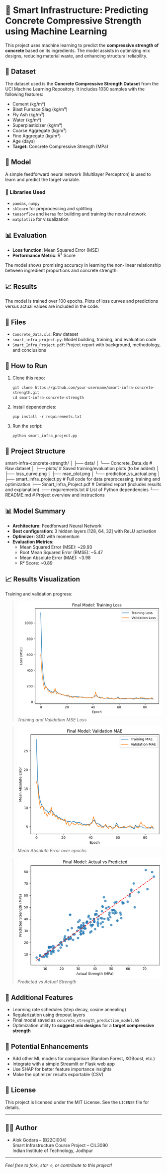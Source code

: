 # 🧱 Smart Infrastructure: Predicting Concrete Compressive Strength using Machine Learning

This project uses machine learning to predict the **compressive strength of concrete** based on its ingredients. The model assists in optimizing mix designs, reducing material waste, and enhancing structural reliability.

## 📂 Dataset

The dataset used is the **Concrete Compressive Strength Dataset** from the UCI Machine Learning Repository. It includes 1030 samples with the following features:

- Cement (kg/m³)
- Blast Furnace Slag (kg/m³)
- Fly Ash (kg/m³)
- Water (kg/m³)
- Superplasticizer (kg/m³)
- Coarse Aggregate (kg/m³)
- Fine Aggregate (kg/m³)
- Age (days)
- **Target:** Concrete Compressive Strength (MPa)

## 🧠 Model

A simple feedforward neural network (Multilayer Perceptron) is used to learn and predict the target variable.

### 🔧 Libraries Used
- `pandas`, `numpy`
- `sklearn` for preprocessing and splitting
- `tensorflow` and `keras` for building and training the neural network
- `matplotlib` for visualization

## 📊 Evaluation

- **Loss function**: Mean Squared Error (MSE)
- **Performance Metric**: R² Score

The model shows promising accuracy in learning the non-linear relationship between ingredient proportions and concrete strength.

## 📈 Results

The model is trained over 100 epochs. Plots of loss curves and predictions versus actual values are included in the code.

## 📁 Files

- `Concrete_Data.xls`: Raw dataset
- `smart_infra_project.py`: Model building, training, and evaluation code
- `Smart_Infra_Project.pdf`: Project report with background, methodology, and conclusions

## 🚀 How to Run

1. Clone this repo:
   ```
   git clone https://github.com/your-username/smart-infra-concrete-strength.git
   cd smart-infra-concrete-strength
   ```

2. Install dependencies:
   ```
   pip install -r requirements.txt
   ```
3. Run the script:
   ```
   python smart_infra_project.py
   ```

## 📁 Project Structure

smart-infra-concrete-strength/
│
├── data/
│   └── Concrete_Data.xls               # Raw dataset
│
├── plots/                              # Saved training/evaluation plots (to be added)
│   ├── loss_curve.png
│   ├── mae_plot.png
│   └── prediction_vs_actual.png
│
├── smart_infra_project.py              # Full code for data preprocessing, training and optimization
├── Smart_Infra_Project.pdf             # Detailed report (includes results and explanation)
├── requirements.txt                    # List of Python dependencies
└── README.md                           # Project overview and instructions


## 📊 Model Summary

- **Architecture:** Feedforward Neural Network
- **Best configuration:** 3 hidden layers [128, 64, 32] with ReLU activation
- **Optimizer:** SGD with momentum
- **Evaluation Metrics:**
  - Mean Squared Error (MSE): ~29.93
  - Root Mean Squared Error (RMSE): ~5.47
  - Mean Absolute Error (MAE): ~3.98
  - R² Score: ~0.89

## 📈 Results Visualization

Training and validation progress:

> ![Loss Curve](plots/loss_curve.png)  
> *Training and Validation MSE Loss*

> ![MAE Plot](plots/mae_plot.png)  
> *Mean Absolute Error over epochs*

> ![Prediction vs Actual](plots/prediction_vs_actual.png)  
> *Predicted vs Actual Strength*

## 🧪 Additional Features

- Learning rate schedules (step decay, cosine annealing)
- Regularization using dropout layers
- Final model saved as `concrete_strength_prediction_model.h5`
- Optimization utility to **suggest mix designs** for a **target compressive strength**

## 🧠 Potential Enhancements

- Add other ML models for comparison (Random Forest, XGBoost, etc.)
- Integrate with a simple Streamlit or Flask web app
- Use SHAP for better feature importance insights
- Make the optimizer results exportable (CSV)

## 📄 License

This project is licensed under the MIT License. See the `LICENSE` file for details.

---

## 👨‍🔬 Author

- Alok Godara – [B22CI004]  
Smart Infrastructure Course Project – CIL3090  
Indian Institute of Technology, Jodhpur

---

*Feel free to fork, star ⭐, or contribute to this project!*
